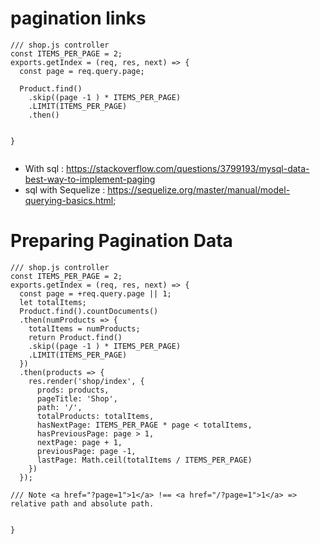 # pagination links

```
/// shop.js controller
const ITEMS_PER_PAGE = 2;
exports.getIndex = (req, res, next) => {
  const page = req.query.page;

  Product.find()
    .skip((page -1 ) * ITEMS_PER_PAGE)
    .LIMIT(ITEMS_PER_PAGE)
    .then()


}


```
- With sql : https://stackoverflow.com/questions/3799193/mysql-data-best-way-to-implement-paging
- sql with Sequelize : https://sequelize.org/master/manual/model-querying-basics.html;

# Preparing Pagination Data

```
/// shop.js controller
const ITEMS_PER_PAGE = 2;
exports.getIndex = (req, res, next) => {
  const page = +req.query.page || 1;
  let totalItems;
  Product.find().countDocuments()
  .then(numProducts => {
    totalItems = numProducts;
    return Product.find()
    .skip((page -1 ) * ITEMS_PER_PAGE)
    .LIMIT(ITEMS_PER_PAGE)
  })
  .then(products => {
    res.render('shop/index', {
      prods: products,
      pageTitle: 'Shop',
      path: '/',
      totalProducts: totalItems,
      hasNextPage: ITEMS_PER_PAGE * page < totalItems,
      hasPreviousPage: page > 1,
      nextPage: page + 1,
      previousPage: page -1,
      lastPage: Math.ceil(totalItems / ITEMS_PER_PAGE)
    })
  });

/// Note <a href="?page=1">1</a> !== <a href="/?page=1">1</a> => relative path and absolute path.


}
```
